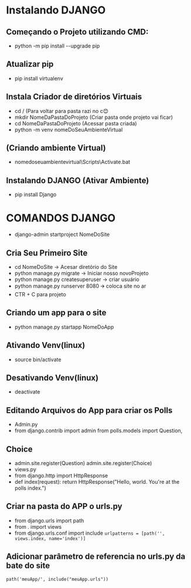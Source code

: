 # Instalando DJANGO

## Começando o Projeto utilizando CMD:
- python -m pip install --upgrade pip 

## Atualizar pip
- pip install virtualenv
 
## Instala Criador de diretórios Virtuais
- cd / (Para voltar para pasta razi no c😊
- mkdir NomeDaPastaDoProjeto (Criar pasta onde projeto vai ficar)
- cd NomeDaPastaDoProjeto (Acessar pasta criada)
- python -m venv nomeDoSeuAmbienteVirtual

## (Criando ambiente Virtual)
- nomedoseuambientevirtual\Scripts\Activate.bat

## Instalando DJANGO (Ativar Ambiente)
- pip install Django

# COMANDOS DJANGO
- django-admin startproject NomeDoSite

## Cria Seu Primeiro Site
- cd NomeDoSite -> Acesar diretório do Site
- python manage.py migrate -> Iniciar nosso novoProjeto
- python manage.py createsuperuser -> criar usuário 
- python manage.py runserver 8080 🡪 coloca site no ar 
- CTR + C para projeto

## Criando um app para o site
- python manage.py startapp NomeDoApp

## Ativando Venv(linux)
- source bin/activate

## Desativando Venv(linux)
- deactivate

## Editando Arquivos do App para criar os Polls
- Admin.py
- from django.contrib import admin from polls.models import Question, 

## Choice
- admin.site.register(Question) admin.site.register(Choice)
- views.py
- from django.http import HttpResponse
- def index(request): return HttpResponse("Hello, world. You're at the polls index.")


## Criar na pasta do APP o urls.py
- from django.urls import path
- from . import views
- from django.urls.conf import include
`urlpatterns = [path('', views.index, name='index')]`

## Adicionar parâmetro de referencia no urls.py da bate do site
`path('meuApp/', include("meuApp.urls"))`